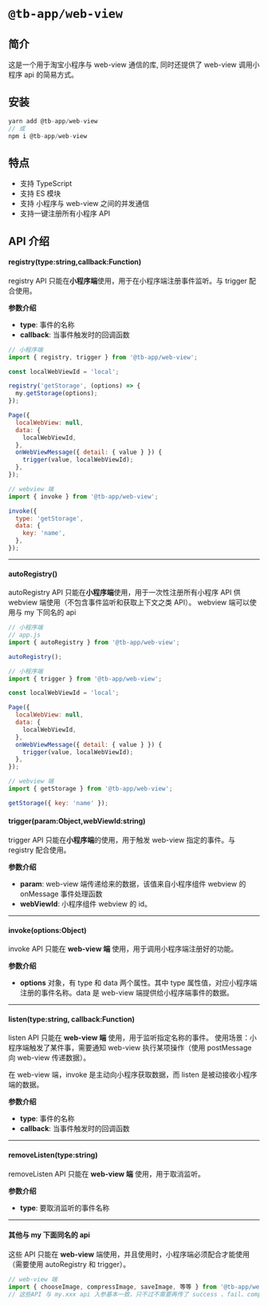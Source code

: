 # `@tb-app/web-view`

## 简介

这是一个用于淘宝小程序与 web-view 通信的库, 同时还提供了 web-view 调用小程序 api 的简易方式。

## 安装

```js
yarn add @tb-app/web-view
// 或
npm i @tb-app/web-view
```

## 特点

- 支持 TypeScript
- 支持 ES 模块
- 支持 小程序与 web-view 之间的并发通信
- 支持一键注册所有小程序 API

## API 介绍

#### registry(type:string,callback:Function)

registry API 只能在**小程序端**使用，用于在小程序端注册事件监听。与 trigger 配合使用。

**参数介绍**

- **type**: 事件的名称
- **callback**: 当事件触发时的回调函数

```js
// 小程序端
import { registry, trigger } from '@tb-app/web-view';

const localWebViewId = 'local';

registry('getStorage', (options) => {
  my.getStorage(options);
});

Page({
  localWebView: null,
  data: {
    localWebViewId,
  },
  onWebViewMessage({ detail: { value } }) {
    trigger(value, localWebViewId);
  },
});
```

```js
// webview 端
import { invoke } from '@tb-app/web-view';

invoke({
  type: 'getStorage',
  data: {
    key: 'name',
  },
});
```

---

#### autoRegistry()

autoRegistry API 只能在**小程序端**使用，用于一次性注册所有小程序 API 供 webview 端使用（不包含事件监听和获取上下文之类 API）。 webview 端可以使用与 my 下同名的 api

```js
// 小程序端
// app.js
import { autoRegistry } from '@tb-app/web-view';

autoRegistry();
```

```js
// 小程序端
import { trigger } from '@tb-app/web-view';

const localWebViewId = 'local';

Page({
  localWebView: null,
  data: {
    localWebViewId,
  },
  onWebViewMessage({ detail: { value } }) {
    trigger(value, localWebViewId);
  },
});
```

```js
// webview 端
import { getStorage } from '@tb-app/web-view';

getStorage({ key: 'name' });
```

#### trigger(param:Object,webViewId:string)

trigger API 只能在**小程序端**的使用，用于触发 web-view 指定的事件。与 registry 配合使用。

**参数介绍**

- **param**: web-view 端传递给来的数据，该值来自小程序组件 webview 的 onMessage 事件处理函数
- **webViewId**: 小程序组件 webview 的 id。

---

#### invoke(options:Object)

invoke API 只能在 **web-view 端** 使用，用于调用小程序端注册好的功能。

**参数介绍**

- **options** 对象，有 type 和 data 两个属性。其中 type 属性值，对应小程序端注册的事件名称。data 是 web-view 端提供给小程序端事件的数据。

---

#### listen(type:string, callback:Function)

listen API 只能在 **web-view 端** 使用，用于监听指定名称的事件。 使用场景：小程序端触发了某件事，需要通知 web-view 执行某项操作（使用 postMessage 向 web-view 传递数据）。

在 web-view 端，invoke 是主动向小程序获取数据，而 listen 是被动接收小程序端的数据。

**参数介绍**

- **type**: 事件的名称
- **callback**: 当事件触发时的回调函数

---

#### removeListen(type:string)

removeListen API 只能在 **web-view 端** 使用，用于取消监听。

**参数介绍**

- **type**: 要取消监听的事件名称

---

#### 其他与 my 下面同名的 api

这些 API 只能在 **web-view** 端使用，并且使用时，小程序端必须配合才能使用（需要使用 autoRegistry 和 trigger）。

```js
// web-view 端
import { chooseImage, compressImage, saveImage, 等等 } from '@tb-app/web-view';
// 这些API 与 my.xxx api 入参基本一致，只不过不需要再传了 success 、fail、complete
```
